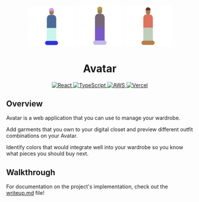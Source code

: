 <p align="center">
    <img src="public/avatar-a1.png" width="25%" alt="Avatar Logo"/>
    <img src="public/avatar-a4.png" width="25%" alt="Avatar Logo"/>
    <img src="public/avatar-a3.png" width="25%" alt="Avatar Logo"/>
<!--     <img src="public/avatar-a4.png" width="25%" alt="Avatar Logo"/> -->
</p>

<h1 align="center"><strong>Avatar</strong></h1>

<p align="center">
    <a href="https://react.dev">
        <img src="https://img.shields.io/badge/react-%2320232a.svg?style=for-the-badge&logo=react&logoColor=%2361DAFB)" alt="React"/>
    </a>
    <a href="https://www.typescriptlang.org/">
        <img src="https://img.shields.io/badge/typescript-%23007ACC.svg?style=for-the-badge&logo=typescript&logoColor=white" alt="TypeScript"/>
    </a>
    <a href="https://aws.amazon.com/">
        <img src="https://img.shields.io/badge/Amazon_AWS-FF9900?style=for-the-badge&logo=amazonaws&logoColor=white" alt="AWS"/>
    </a>
    <a href="https://www.vercel.com/">
        <img src="https://img.shields.io/badge/Vercel-000000?style=for-the-badge&logo=vercel&logoColor=white" alt="Vercel"/>
    </a>
</p>

## Overview

Avatar is a web application that you can use to manage your wardrobe.

Add garments that you own to your digital closet and preview different outfit combinations on your Avatar.

Identify colors that would integrate well into your wardrobe so you know what pieces you should buy next.

## Walkthrough






For documentation on the project's implementation, check out the [writeup.md](writeup.md) file!




